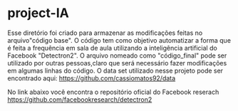 # project-IA

Esse diretório foi criado para armazenar as modificações feitas no arquivo"código base".
O código tem como objetivo automatizar a forma que é feita a frequência em sala de aula 
utilizando a inteligência artificial do Facebook "Detectron2".
O arquivo nomeado como "código_final" pode ser utilizado por outras pessoas,claro que será necessário 
fazer modificações em algumas linhas do código.
O data set utilizado nesse projeto pode ser encontrado aqui: https://github.com/cassiomatos92/data



No link abaixo você encontra o repositório oficial do Facebook reserach 
https://github.com/facebookresearch/detectron2
